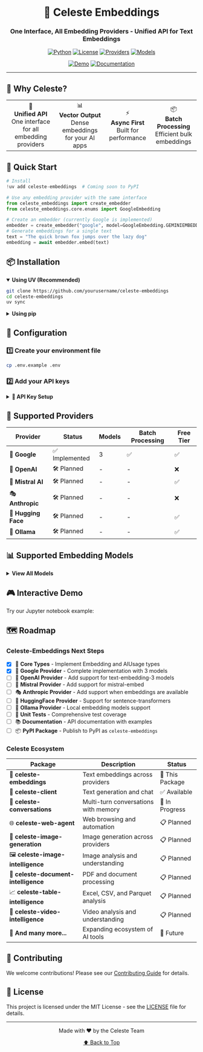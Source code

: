 <div align="center">

# 🌟 Celeste Embeddings

### One Interface, All Embedding Providers - Unified API for Text Embeddings

[![Python](https://img.shields.io/badge/Python-3.13+-blue?style=for-the-badge&logo=python&logoColor=white)](https://www.python.org/)
[![License](https://img.shields.io/badge/License-MIT-green?style=for-the-badge&logo=opensourceinitiative&logoColor=white)](LICENSE)
[![Providers](https://img.shields.io/badge/Providers-1_Implemented-orange?style=for-the-badge&logo=google&logoColor=white)](#-supported-providers)
[![Models](https://img.shields.io/badge/Embedding_Models-3+-purple?style=for-the-badge&logo=tensorflow&logoColor=white)](#-supported-models)

[![Demo](https://img.shields.io/badge/🚀_Try_Demo-Jupyter-F37626?style=for-the-badge)](Notebooks/hello_world.ipynb)
[![Documentation](https://img.shields.io/badge/📚_Docs-Coming_Soon-blue?style=for-the-badge)](#)

</div>

---

## 🎯 Why Celeste?

<div align="center">
  <table>
    <tr>
      <td align="center">🔌<br><b>Unified API</b><br>One interface for all embedding providers</td>
      <td align="center">📊<br><b>Vector Output</b><br>Dense embeddings for your AI apps</td>
      <td align="center">⚡<br><b>Async First</b><br>Built for performance</td>
      <td align="center">📦<br><b>Batch Processing</b><br>Efficient bulk embeddings</td>
    </tr>
  </table>
</div>

## 🚀 Quick Start

```python
# Install
!uv add celeste-embeddings  # Coming soon to PyPI

# Use any embedding provider with the same interface
from celeste_embeddings import create_embedder
from celeste_embeddings.core.enums import GoogleEmbedding

# Create an embedder (currently Google is implemented)
embedder = create_embedder("google", model=GoogleEmbedding.GEMINIEMBEDDING)
# Generate embeddings for a single text
text = "The quick brown fox jumps over the lazy dog"
embedding = await embedder.embed(text)
```

## 📦 Installation

<details open>
<summary><b>Using UV (Recommended)</b></summary>

```bash
git clone https://github.com/yourusername/celeste-embeddings
cd celeste-embeddings
uv sync
```
</details>

<details>
<summary><b>Using pip</b></summary>

```bash
git clone https://github.com/yourusername/celeste-embeddings
cd celeste-embeddings
pip install -e .
```
</details>

## 🔧 Configuration

### 1️⃣ Create your environment file
```bash
cp .env.example .env
```

### 2️⃣ Add your API keys

<details>
<summary><b>🔑 API Key Setup</b></summary>

| Provider | Environment Variable | Get API Key |
|----------|---------------------|-------------|
| 🌈 **Gemini** | `GOOGLE_API_KEY` | [Google AI Studio](https://aistudio.google.com/app/apikey) |
| 🤖 **OpenAI** | `OPENAI_API_KEY` | [OpenAI Platform](https://platform.openai.com/api-keys) |
| 🌊 **Mistral** | `MISTRAL_API_KEY` | [Mistral Console](https://console.mistral.ai/) |
| 🎭 **Anthropic** | `ANTHROPIC_API_KEY` | [Anthropic Console](https://console.anthropic.com/) |
| 🤗 **Hugging Face** | `HUGGINGFACE_TOKEN` | [HF Settings](https://huggingface.co/settings/tokens) |
| 🦙 **Ollama** | *No key needed!* | [Install Ollama](https://ollama.com/download) |

</details>

## 🎨 Supported Providers

<div align="center">

| Provider | Status | Models | Batch Processing | Free Tier |
|----------|--------|--------|-----------------|------------|
| 🌈 **Google** | ✅ Implemented | 3 | ✅ | ✅ |
| 🤖 **OpenAI** | 🛠️ Planned | - | - | ❌ |
| 🌊 **Mistral AI** | 🛠️ Planned | - | - | ✅ |
| 🎭 **Anthropic** | 🛠️ Planned | - | - | ❌ |
| 🤗 **Hugging Face** | 🛠️ Planned | - | - | ✅ |
| 🦙 **Ollama** | 🛠️ Planned | - | - | ✅ |

</div>

## 📊 Supported Embedding Models

<details>
<summary><b>View All Models</b></summary>

### 🌈 Google (Implemented)
- `text-embedding-004` - Latest Google embedding model (768 dimensions)
- `gemini-embedding-exp-03-07` - Experimental Gemini embeddings
- `embedding-001` - Legacy embedding model

### 🤖 OpenAI (Planned)
- `text-embedding-3-small` - Cost-effective embeddings
- `text-embedding-3-large` - High-quality embeddings
- `text-embedding-ada-002` - Legacy model

### 🌊 Mistral AI (Planned)
- `mistral-embed` - Mistral's embedding model

### 🎭 Anthropic (Planned)
- Anthropic embedding models (when available)

### 🤗 Hugging Face (Planned)
- `sentence-transformers/all-MiniLM-L6-v2` - Lightweight
- `sentence-transformers/all-mpnet-base-v2` - High quality
- `BAAI/bge-large-en-v1.5` - State-of-the-art
- [View more on HuggingFace](https://huggingface.co/models?pipeline_tag=sentence-similarity)

### 🦙 Ollama (Planned)
- `nomic-embed-text` - Nomic's embedding model
- `mxbai-embed-large` - High-performance embeddings
- [View all models](https://ollama.com/library?q=embed)

</details>

## 🎮 Interactive Demo

Try our Jupyter notebook example:

## 🗺️ Roadmap

### Celeste-Embeddings Next Steps
- [x] 📝 **Core Types** - Implement Embedding and AIUsage types
- [x] 🌈 **Google Provider** - Complete implementation with 3 models
- [ ] 🤖 **OpenAI Provider** - Add support for text-embedding-3 models
- [ ] 🌊 **Mistral Provider** - Add support for mistral-embed
- [ ] 🎭 **Anthropic Provider** - Add support when embeddings are available
- [ ] 🤗 **HuggingFace Provider** - Support for sentence-transformers
- [ ] 🦙 **Ollama Provider** - Local embedding models support
- [ ] 🧪 **Unit Tests** - Comprehensive test coverage
- [ ] 📚 **Documentation** - API documentation with examples
- [ ] 📦 **PyPI Package** - Publish to PyPI as `celeste-embeddings`

### Celeste Ecosystem

| Package | Description | Status |
|---------|-------------|--------|
| 🌟 **celeste-embeddings** | Text embeddings across providers | 🔄 This Package |
| 💬 **celeste-client** | Text generation and chat | ✅ Available |
| 💬 **celeste-conversations** | Multi-turn conversations with memory | 🔄 In Progress |
| 🌐 **celeste-web-agent** | Web browsing and automation | 📋 Planned |
| 🎨 **celeste-image-generation** | Image generation across providers | 📋 Planned |
| 🖼️ **celeste-image-intelligence** | Image analysis and understanding | 📋 Planned |
| 📄 **celeste-document-intelligence** | PDF and document processing | 📋 Planned |
| 📈 **celeste-table-intelligence** | Excel, CSV, and Parquet analysis | 📋 Planned |
| 🎥 **celeste-video-intelligence** | Video analysis and understanding | 📋 Planned |
| 🚀 **And many more...** | Expanding ecosystem of AI tools | 🔮 Future |

## 🤝 Contributing

We welcome contributions! Please see our [Contributing Guide](CONTRIBUTING.md) for details.

## 📄 License

This project is licensed under the MIT License - see the [LICENSE](LICENSE) file for details.

---

<div align="center">
  Made with ❤️ by the Celeste Team
  
  <a href="#-celeste-embeddings">⬆ Back to Top</a>
</div>